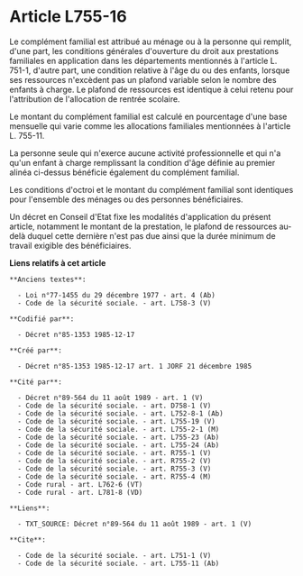 # Article L755-16

Le complément familial est attribué au ménage ou à la personne qui remplit, d'une part, les conditions générales d'ouverture
du droit aux prestations familiales en application dans les départements mentionnés à l'article L. 751-1, d'autre part, une
condition relative à l'âge du ou des enfants, lorsque ses ressources n'excèdent pas un plafond variable selon le nombre des
enfants à charge. Le plafond de ressources est identique à celui retenu pour l'attribution de l'allocation de rentrée
scolaire. 

Le montant du complément familial est calculé en pourcentage d'une base mensuelle qui varie comme les allocations familiales
mentionnées à l'article L. 755-11. 

La personne seule qui n'exerce aucune activité professionnelle et qui n'a qu'un enfant à charge remplissant la condition
d'âge définie au premier alinéa ci-dessus bénéficie également du complément familial. 

Les conditions d'octroi et le montant du complément familial sont identiques pour l'ensemble des ménages ou des personnes
bénéficiaires. 

Un décret en Conseil d'Etat fixe les modalités d'application du présent article, notamment le montant de la prestation, le
plafond de ressources au-delà duquel cette dernière n'est pas due ainsi que la durée minimum de travail exigible des
bénéficiaires.

**Liens relatifs à cet article**

	**Anciens textes**:

	  - Loi n°77-1455 du 29 décembre 1977 - art. 4 (Ab)
	  - Code de la sécurité sociale. - art. L758-3 (V)

	**Codifié par**:

	  - Décret n°85-1353 1985-12-17

	**Créé par**:

	  - Décret n°85-1353 1985-12-17 art. 1 JORF 21 décembre 1985

	**Cité par**:

	  - Décret n°89-564 du 11 août 1989 - art. 1 (V)
	  - Code de la sécurité sociale. - art. D758-1 (V)
	  - Code de la sécurité sociale. - art. L752-8-1 (Ab)
	  - Code de la sécurité sociale. - art. L755-19 (V)
	  - Code de la sécurité sociale. - art. L755-2-1 (M)
	  - Code de la sécurité sociale. - art. L755-23 (Ab)
	  - Code de la sécurité sociale. - art. L755-24 (Ab)
	  - Code de la sécurité sociale. - art. R755-1 (V)
	  - Code de la sécurité sociale. - art. R755-2 (V)
	  - Code de la sécurité sociale. - art. R755-3 (V)
	  - Code de la sécurité sociale. - art. R755-4 (M)
	  - Code rural - art. L762-6 (VT)
	  - Code rural - art. L781-8 (VD)

	**Liens**:

	  - TXT_SOURCE: Décret n°89-564 du 11 août 1989 - art. 1 (V)

	**Cite**:

	  - Code de la sécurité sociale. - art. L751-1 (V)
	  - Code de la sécurité sociale. - art. L755-11 (Ab)
